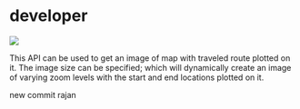 # developer 
[![](https://about.mappls.com/images/mappls-b-logo.svg) ](https://www.mapmyindia.com/api)

This API can be used to get an image of map with traveled route plotted on it. The image size can be specified; which will dynamically create an image of varying zoom levels with the start and end locations plotted on it.


new commit
rajan
